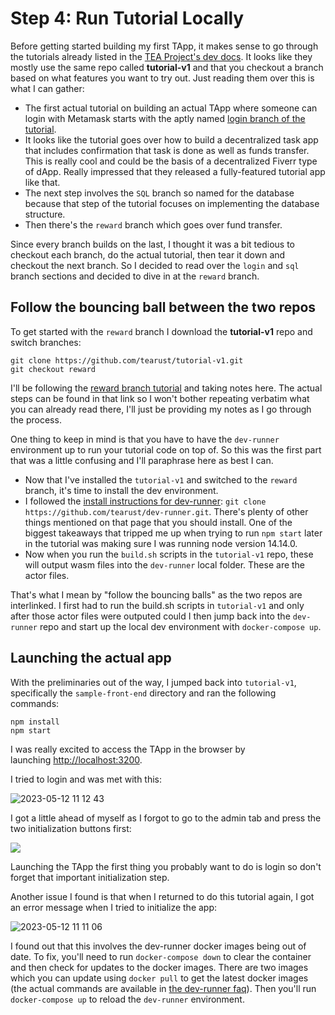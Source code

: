 # Step 4: Run Tutorial Locally
Before getting started building my first TApp, it makes sense to go through the tutorials already listed in the [TEA Project's dev docs](https://dev.teaproject.org/020_tutorial). It looks like they mostly use the same repo called **tutorial-v1** and that you checkout a branch based on what features you want to try out. Just reading them over this is what I can gather:

- The first actual tutorial on building an actual TApp where someone can login with Metamask starts with the aptly named [login branch of the tutorial](https://dev.teaproject.org/020_tutorial/040_add_login_feature).
- It looks like the tutorial goes over how to build a decentralized task app that includes confirmation that task is done as well as funds transfer. This is really cool and could be the basis of a decentralized Fiverr type of dApp. Really impressed that they released a fully-featured tutorial app like that.
- The next step involves the `SQL` branch so named for the database because that step of the tutorial focuses on implementing the database structure.
- Then there's the `reward` branch which goes over fund transfer.

Since every branch builds on the last, I thought it was a bit tedious to checkout each branch, do the actual tutorial, then tear it down and checkout the next branch. So I decided to read over the `login` and `sql` branch sections and decided to dive in at the `reward` branch.

## Follow the bouncing ball between the two repos

To get started with the `reward` branch I download the **tutorial-v1** repo and switch branches:

```
git clone https://github.com/tearust/tutorial-v1.git
git checkout reward
```

I'll be following the [reward branch tutorial](https://dev.teaproject.org/020_tutorial/060_reward_fund_transfer) and taking notes here. The actual steps can be found in that link so I won't bother repeating verbatim what you can already read there, I'll just be providing my notes as I go through the process.

One thing to keep in mind is that you have to have the `dev-runner` environment up to run your tutorial code on top of. So this was the first part that was a little confusing and I'll paraphrase here as best I can.

- Now that I've installed the `tutorial-v1` and switched to the `reward` branch, it's time to install the dev environment.
- I followed the [install instructions for dev-runner](https://dev.teaproject.org/020_tutorial/010_install-dev-env): `git clone https://github.com/tearust/dev-runner.git`. There's plenty of other things mentioned on that page that you should install. One of the biggest takeaways that tripped me up when trying to run `npm start` later in the tutorial was making sure I was running node version 14.14.0.
- Now when you run the `build.sh` scripts in the `tutorial-v1` repo, these will output wasm files into the `dev-runner` local folder. These are the actor files.

That's what I mean by "follow the bouncing balls" as the two repos are interlinked. I first had to run the build.sh scripts in `tutorial-v1` and only after those actor files were outputed could I then jump back into the `dev-runner` repo and start up the local dev environment with `docker-compose up`.

## Launching the actual app
With the preliminaries out of the way, I jumped back into `tutorial-v1`, specifically the `sample-front-end` directory and ran the following commands:
```
npm install
npm start
```
I was really excited to access the TApp in the browser by launching [http://localhost:3200](http://localhost:3200/).

I tried to login and was met with this:

![2023-05-12 11 12 43](https://github.com/tearust/teaproject/assets/86096370/62b72f26-4b97-4cef-8beb-e30461df615b)

I got a little ahead of myself as I forgot to go to the admin tab and press the two initialization buttons first:

![](https://user-images.githubusercontent.com/86096370/227608431-89da24e9-03d6-4e91-a28e-e14f63d02952.png)

Launching the TApp the first thing you probably want to do is login so don't forget that important initialization step.

Another issue I found is that when I returned to do this tutorial again, I got an error message when I tried to initialize the app:

![2023-05-12 11 11 06](https://github.com/tearust/teaproject/assets/86096370/287edf10-9521-46ed-9fe6-ac82b9b0e4da)

I found out that this involves the dev-runner docker images being out of date. To fix, you'll need to run `docker-compose down` to clear the container and then check for updates to the docker images. There are two images which you can update using `docker pull` to get the latest docker images (the actual commands are available in [the dev-runner faq](https://dev.teaproject.org/020_tutorial/010_install-dev-env#troubleshooting-the-dev-environment)). Then you'll run `docker-compose up` to reload the `dev-runner` environment.



